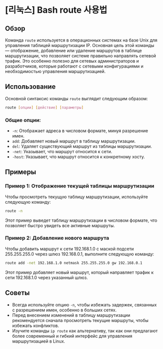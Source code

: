# [리눅스] Bash route 사용법

## Обзор
Команда `route` используется в операционных системах на базе Unix для управления таблицей маршрутизации IP. Основная цель этой команды — отображение, добавление или удаление маршрутов в таблице маршрутизации, что позволяет системе правильно направлять сетевой трафик. Это особенно полезно для сетевых администраторов и разработчиков, которые работают с сетевыми конфигурациями и необходимостью управления маршрутизацией.

## Использование
Основной синтаксис команды `route` выглядит следующим образом:

```bash
route [опции] [действие] [параметры]
```

### Общие опции:
- `-n`: Отображает адреса в числовом формате, минуя разрешение имен.
- `add`: Добавляет новый маршрут в таблицу маршрутизации.
- `del`: Удаляет существующий маршрут из таблицы маршрутизации.
- `-net`: Указывает, что маршрут относится к сети.
- `-host`: Указывает, что маршрут относится к конкретному хосту.

## Примеры
### Пример 1: Отображение текущей таблицы маршрутизации
Чтобы просмотреть текущую таблицу маршрутизации, используйте следующую команду:

```bash
route -n
```

Этот пример выведет таблицу маршрутизации в числовом формате, что позволяет быстро увидеть все активные маршруты.

### Пример 2: Добавление нового маршрута
Чтобы добавить маршрут к сети 192.168.1.0 с маской подсети 255.255.255.0 через шлюз 192.168.0.1, выполните следующую команду:

```bash
route add -net 192.168.1.0 netmask 255.255.255.0 gw 192.168.0.1
```

Этот пример добавляет новый маршрут, который направляет трафик к сети 192.168.1.0 через указанный шлюз.

## Советы
- Всегда используйте опцию `-n`, чтобы избежать задержек, связанных с разрешением имен, особенно в больших сетях.
- Перед внесением изменений в таблицу маршрутизации рекомендуется сначала просмотреть текущие маршруты, чтобы избежать конфликтов.
- Изучите команды `ip route` как альтернативу, так как они предлагают более современный и гибкий интерфейс для управления маршрутизацией в Linux.